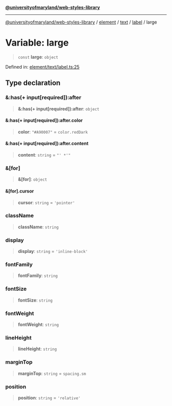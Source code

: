 [**@universityofmaryland/web-styles-library**](../../../../../../README.md)

***

[@universityofmaryland/web-styles-library](../../../../../../README.md) / [element](../../../../../README.md) / [text](../../../README.md) / [label](../README.md) / large

# Variable: large

> `const` **large**: `object`

Defined in: [element/text/label.ts:25](https://github.com/UMD-Digital/design-system/blob/7fa144f196ef5f0ef2b372670136735f5a5c9236/packages/styles/source/element/text/label.ts#L25)

## Type declaration

### &:has(+ input\[required\]):after

> **&:has(+ input\[required\]):after**: `object`

#### &:has(+ input\[required\]):after.color

> **color**: `"#A90007"` = `color.redDark`

#### &:has(+ input\[required\]):after.content

> **content**: `string` = `"' *'"`

### &\[for\]

> **&\[for\]**: `object`

#### &\[for\].cursor

> **cursor**: `string` = `'pointer'`

### className

> **className**: `string`

### display

> **display**: `string` = `'inline-block'`

### fontFamily

> **fontFamily**: `string`

### fontSize

> **fontSize**: `string`

### fontWeight

> **fontWeight**: `string`

### lineHeight

> **lineHeight**: `string`

### marginTop

> **marginTop**: `string` = `spacing.sm`

### position

> **position**: `string` = `'relative'`
